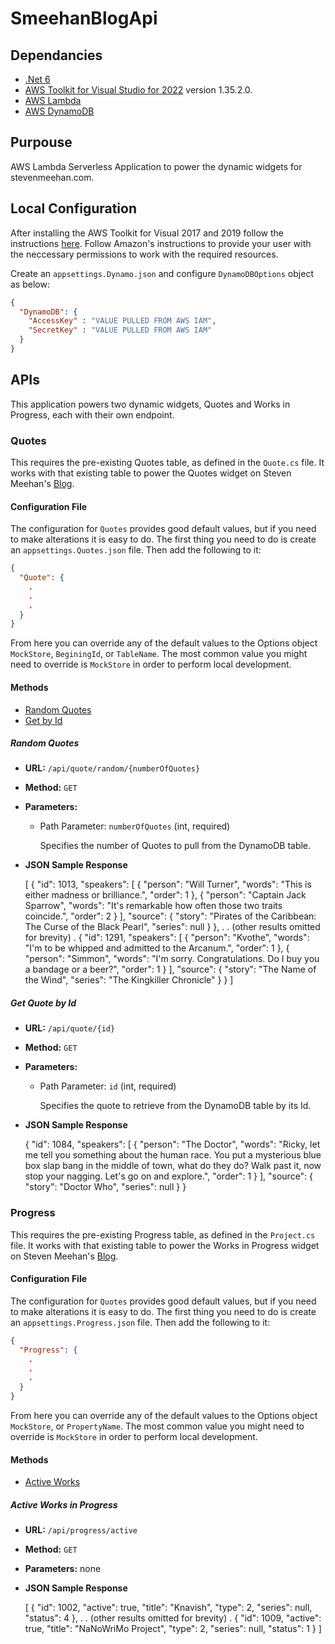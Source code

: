 # SmeehanBlogApi

## Dependancies
- [.Net 6](https://learn.microsoft.com/en-us/dotnet/core/whats-new/dotnet-6)
- [AWS Toolkit for Visual Studio for 2022](https://docs.aws.amazon.com/toolkit-for-visual-studio/latest/user-guide/welcome.html) version 1.35.2.0.
- [AWS Lambda](https://docs.aws.amazon.com/lambda/index.html)
- [AWS DynamoDB](https://docs.aws.amazon.com/dynamodb/)

## Purpouse
AWS Lambda Serverless Application to power the dynamic widgets for stevenmeehan.com.

## Local Configuration

After installing the AWS Toolkit for Visual 2017 and 2019 follow the instructions 
[here](https://docs.aws.amazon.com/toolkit-for-visual-studio/latest/user-guide/keys-profiles-credentials.html). 
Follow Amazon's instructions to provide your user with the neccessary permissions to work with the required 
resources.

Create an `appsettings.Dynamo.json` and configure `DynamoDBOptions` object as below:

```JSON
{
  "DynamoDB": {
    "AccessKey" : "VALUE PULLED FROM AWS IAM",
    "SecretKey" : "VALUE PULLED FROM AWS IAM"
  }
}
```

## APIs

This application powers two dynamic widgets, Quotes and Works in Progress, each with their own endpoint.

### Quotes

This requires the pre-existing Quotes table, as defined in the `Quote.cs` file. It works with that existing 
table to power the Quotes widget on Steven Meehan's [Blog](https://stevenmeehan.com).

#### Configuration File

The configuration for `Quotes` provides good default values, but if you need to make alterations it is easy 
to do. The first thing you need to do is create an `appsettings.Quotes.json` file. Then add the following
to it:

```JSON
{
  "Quote": {
    .
    .
    .
  }
}
```

From here you can override any of the default values to the Options object `MockStore`, `BeginingId`, or 
`TableName`. The most common value you might need to override is `MockStore` in order to perform local 
development.

#### Methods

- [Random Quotes](#random-quotes)
- [Get by Id](#get-quote-by-id)

##### Random Quotes

- **URL:** `/api/quote/random/{numberOfQuotes}`

- **Method:** `GET`

- **Parameters:**

	- Path Parameter: `numberOfQuotes` (int, required)
		
		Specifies the number of Quotes to pull from the DynamoDB table.

- **JSON Sample Response**

    [
        {
            "id": 1013,
            "speakers": [
                {
                    "person": "Will Turner",
                    "words": "This is either madness or brilliance.",
                    "order": 1
                },
                {
                    "person": "Captain Jack Sparrow",
                    "words": "It's remarkable how often those two traits coincide.",
                    "order": 2
                }
            ],
            "source": {
                "story": "Pirates of the Caribbean: The Curse of the Black Pearl",
                "series": null
            }
        },
        .
        . (other results omitted for brevity)
        .
        {
            "id": 1291,
            "speakers": [
                {
                    "person": "Kvothe",
                    "words": "I'm to be whipped and admitted to the Arcanum.",
                    "order": 1
                },
                {
                    "person": "Simmon",
                    "words": "I'm sorry. Congratulations. Do I buy you a bandage or a beer?",
                    "order": 1
                }
            ],
            "source": {
                "story": "The Name of the Wind",
                "series": "The Kingkiller Chronicle"
            }
        }
    ]

##### Get Quote by Id

- **URL:** `/api/quote/{id}`

- **Method:** `GET`

- **Parameters:**

	- Path Parameter: `id` (int, required)
		
		Specifies the quote to retrieve from the DynamoDB table by its Id.
		
- **JSON Sample Response**
    
    {
        "id": 1084,
        "speakers": [
            {
                "person": "The Doctor",
                "words": "Ricky, let me tell you something about the human race. You put a mysterious blue box slap bang in the middle of town, what do they do? Walk past it, now stop your nagging. Let's go on and explore.",
                "order": 1
            }
        ],
        "source": {
            "story": "Doctor Who",
            "series": null
        }
    }

### Progress

This requires the pre-existing Progress table, as defined in the `Project.cs` file. It works with that 
existing table to power the Works in Progress widget on Steven Meehan's [Blog](https://stevenmeehan.com).

#### Configuration File

The configuration for `Quotes` provides good default values, but if you need to make alterations it is easy 
to do. The first thing you need to do is create an `appsettings.Progress.json` file. Then add the following
to it:

```JSON
{
  "Progress": {
    .
    .
    .
  }
}
```

From here you can override any of the default values to the Options object `MockStore`, or `PropertyName`. 
The most common value you might need to override is `MockStore` in order to perform local 
development.

#### Methods

- [Active Works](#active-works-in-progress)

##### Active Works in Progress

- **URL:** `/api/progress/active`

- **Method:** `GET`

- **Parameters:** none

- **JSON Sample Response**

    [
        {
            "id": 1002,
            "active": true,
            "title": "Knavish",
            "type": 2,
            "series": null,
            "status": 4
        },
        .
        . (other results omitted for brevity)
        .
        {
            "id": 1009,
            "active": true,
            "title": "NaNoWriMo Project",
            "type": 2,
            "series": null,
            "status": 1
        }
    ]
